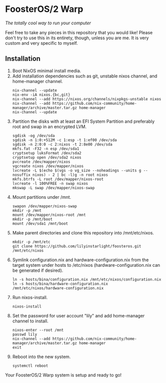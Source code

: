 # FoosterOS/2 Warp

_The totally cool way to run your computer_

Feel free to take any pieces in this repository that you would like! Please don't try to use this in its entirety, though, unless you are me. It is very custom and very specific to myself.


## Installation

1. Boot NixOS minimal install media.
2. Add installation dependencies such as git, unstable nixos channel, and home-manager channel.
    ```
    nix-channel --update
    nix-env -iA nixos.{bc,git}
    nix-channel --add https://nixos.org/channels/nixpkgs-unstable nixos
    nix-channel --add https://github.com/nix-community/home-manager/archive/master.tar.gz home-manager
    nix-channel --update
    ```
3. Partition the disks with at least an EFI System Partition and preferably root and swap in an encrypted LVM.
    ```
    sgdisk -og /dev/sda
    sgdisk -n 1:0:+512M -c 1:esp -t 1:ef00 /dev/sda
    sgdisk -n 2:0:0 -c 2:nixos -t 2:8e00 /dev/sda
    mkfs.fat -F32 -n esp /dev/sda1
    cryptsetup luksFormat /dev/sda2
    cryptsetup open /dev/sda2 nixos
    pvcreate /dev/mapper/nixos
    vgcreate nixos /dev/mapper/nixos
    lvcreate -L $(echo $(vgs -o vg_size --noheadings --units g --nosuffix nixos) - 2 | bc -l)g -n root nixos
    mkfs.btrfs -L root /dev/mapper/nixos-root
    lvcreate -l 100%FREE -n swap nixos
    mkswap -L swap /dev/mapper/nixos-swap
    ```
4. Mount partitions under /mnt.
    ```
    swapon /dev/mapper/nixos-swap
    mkdir -p /mnt
    mount /dev/mapper/nixos-root /mnt
    mkdir -p /mnt/boot
    mount /dev/sda1 /mnt/boot
    ```
5. Make parent directories and clone this repository into /mnt/etc/nixos.
    ```
    mkdir -p /mnt/etc
    git clone https://github.com/lilyinstarlight/foosteros.git /mnt/etc/nixos
    ```
6. Symlink configuration.nix and hardware-configuration.nix from the target system under hosts to /etc/nixos (hardware-configuration.nix can be generated if desired).
    ```
    ln -s hosts/bina/configuration.nix /mnt/etc/nixos/configuration.nix
    ln -s hosts/bina/hardware-configuration.nix /mnt/etc/nixos/hardware-configuration.nix
    ```
7. Run nixos-install.
    ```
    nixos-install
    ```
8. Set the password for user account "lily" and add home-manager channel to install.
    ```
    nixos-enter --root /mnt
    passwd lily
    nix-channel --add https://github.com/nix-community/home-manager/archive/master.tar.gz home-manager
    exit
    ```
9. Reboot into the new system.
    ```
    systemctl reboot
    ```

Your FoosterOS/2 Warp system is setup and ready to go!
